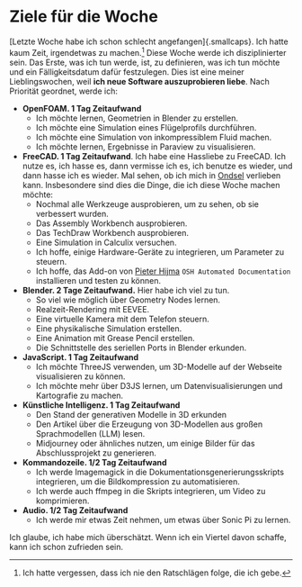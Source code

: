 # Ziele für die Woche

[Letzte Woche habe ich schon schlecht angefangen]{.smallcaps}. Ich hatte kaum Zeit, irgendetwas zu machen.[^101] Diese Woche werde ich disziplinierter sein. Das Erste, was ich tun werde, ist, zu definieren, was ich tun möchte und ein Fälligkeitsdatum dafür festzulegen. Dies ist eine meiner Lieblingswochen, weil **ich neue Software auszuprobieren liebe**. Nach Priorität geordnet, werde ich:

[^101]: Ich hatte vergessen, dass ich nie den Ratschlägen folge, die ich gebe.

- **OpenFOAM. 1 Tag Zeitaufwand**
  - Ich möchte lernen, Geometrien in Blender zu erstellen.
  - Ich möchte eine Simulation eines Flügelprofils durchführen.
  - Ich möchte eine Simulation von inkompressiblem Fluid machen.
  - Ich möchte lernen, Ergebnisse in Paraview zu visualisieren.
- **FreeCAD. 1 Tag Zeitaufwand**. Ich habe eine Hassliebe zu FreeCAD. Ich nutze es, ich hasse es, dann vermisse ich es, ich benutze es wieder, und dann hasse ich es wieder. Mal sehen, ob ich mich in [Ondsel](https://ondsel.com) verlieben kann. Insbesondere sind dies die Dinge, die ich diese Woche machen möchte:
  - Nochmal alle Werkzeuge ausprobieren, um zu sehen, ob sie verbessert wurden.
  - Das Assembly Workbench ausprobieren.
  - Das TechDraw Workbench ausprobieren.
  - Eine Simulation in Calculix versuchen.
  - Ich hoffe, einige Hardware-Geräte zu integrieren, um Parameter zu steuern.
  - Ich hoffe, das Add-on von [Pieter Hijma](https://pieterhijma.net/index.html) `OSH Automated Documentation` installieren und testen zu können.
- **Blender. 2 Tage Zeitaufwand.** Hier habe ich viel zu tun.
  - So viel wie möglich über Geometry Nodes lernen.
  - Realzeit-Rendering mit EEVEE.
  - Eine virtuelle Kamera mit dem Telefon steuern.
  - Eine physikalische Simulation erstellen.
  - Eine Animation mit Grease Pencil erstellen.
  - Die Schnittstelle des seriellen Ports in Blender erkunden.
- **JavaScript. 1 Tag Zeitaufwand**
  - Ich möchte ThreeJS verwenden, um 3D-Modelle auf der Webseite visualisieren zu können.
  - Ich möchte mehr über D3JS lernen, um Datenvisualisierungen und Kartografie zu machen.
- **Künstliche Intelligenz. 1 Tag Zeitaufwand**
  - Den Stand der generativen Modelle in 3D erkunden
  - Den Artikel über die Erzeugung von 3D-Modellen aus großen Sprachmodellen (LLM) lesen.
  - Midjourney oder ähnliches nutzen, um einige Bilder für das Abschlussprojekt zu generieren.
- **Kommandozeile. 1/2 Tag Zeitaufwand**
  - Ich werde Imagemagick in die Dokumentationsgenerierungsskripts integrieren, um die Bildkompression zu automatisieren.
  - Ich werde auch ffmpeg in die Skripts integrieren, um Video zu komprimieren.
- **Audio. 1/2 Tag Zeitaufwand**
  - Ich werde mir etwas Zeit nehmen, um etwas über Sonic Pi zu lernen.

Ich glaube, ich habe mich überschätzt. Wenn ich ein Viertel davon schaffe, kann ich schon zufrieden sein.


